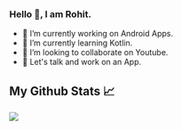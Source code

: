 ### Hello 👋, I am Rohit.

- 🔭 I’m currently working on Android Apps.
- 🌱 I’m currently learning Kotlin.
- 👯 I’m looking to collaborate on Youtube.
- 💬 Let's talk and work on an App.





## My Github Stats &#x1f4c8;
<img src="https://github-readme-stats.vercel.app/api?username=Rohitohlyan66&&show_icons=true&title_color=ffffff&icon_color=FFFF00&text_color=d2d2d2&bg_color=292929"/>






